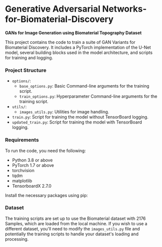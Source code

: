 # Generative Adversarial Networks-for-Biomaterial-Discovery


**GANs for Image Generation using Biomaterial Topography Dataset**


This project contains the code to train a suite of GAN Variants for Biomaterial Discovery. It includes a PyTorch implementation of the U-Net model, several building blocks used in the model architecture, and scripts for training and logging.



### Project Structure


- `options/`:
    - `base_options.py`: Basic Command-line arguments for the training script.
    - `train_options.py`: Hyperparameter Command-line arguments for the training script.
- `utils/`:
    - `images_utils.py`: Utilities for image handling.
- `train.py`: Script for training the model without TensorBoard logging.
- `updated_train.py`: Script for training the model with TensorBoard logging.

### Requirements

To run the code, you need the following:

- Python 3.8 or above
- PyTorch 1.7 or above
- torchvision
- tqdm
- matplotlib
- TensorboardX 2.7.0

Install the necessary packages using pip:


### Dataset

The training scripts are set up to use the Biomaterial dataset with 2176 Samples, which are loaded from the local machine. If you wish to use a different dataset, you'll need to modify the `images_utils.py` file and potentially the training scripts to handle your dataset's loading and processing.

